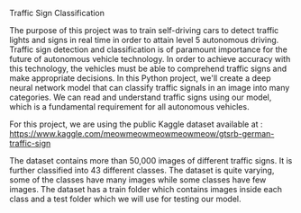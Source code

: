 Traffic Sign Classification

The purpose of this project was to train self-driving cars to detect traffic lights and signs in real time in order to attain level 5 autonomous driving. Traffic sign detection and classification is of paramount importance for the future of autonomous vehicle technology. In order to achieve accuracy with this technology, the vehicles must be able to comprehend traffic signs and make appropriate decisions.
 In this Python project, we'll create a deep neural network model that can classify traffic signals in an image into many categories. We can read and understand traffic signs using our model, which is a fundamental requirement for all autonomous vehicles.

For this project, we are using the public Kaggle dataset available at : https://www.kaggle.com/meowmeowmeowmeowmeow/gtsrb-german-traffic-sign

The dataset contains more than 50,000 images of different traffic signs. It is further classified into 43 different classes. The dataset is quite varying, some of the classes have many images while some classes have few images. The dataset has a train folder which contains images inside each class and a test folder which we will use for testing our model.
